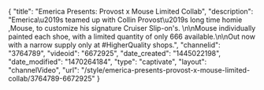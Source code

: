 {
    "title": "Emerica Presents: Provost x Mouse Limited Collab",
    "description": "Emerica\u2019s teamed up with Collin Provost\u2019s long time homie ,Mouse, to customize his signature Cruiser Slip-on's. \n\nMouse individually painted each shoe, with a limited quantity of only 666 available.\n\nOut now with a narrow supply only at #HigherQuality shops.",
    "channelid": "3764789",
    "videoid": "6672925",
    "date_created": "1445022198",
    "date_modified": "1470264184",
    "type": "captivate",
    "layout": "channelVideo",
    "url": "\/style\/emerica-presents-provost-x-mouse-limited-collab\/3764789-6672925"
}